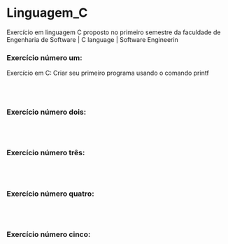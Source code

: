 # Linguagem_C
Exercício em linguagem C proposto no primeiro semestre da faculdade de Engenharia de Software | C language | Software Engineerin
<br>

<h3>Exercício número um:</h3>
<p>Exercício em C: Criar seu primeiro programa usando o comando printf</p>
<br>
<br>

<h3>Exercício número dois:</h3>
<p> </p>
<br>
<br>

<h3>Exercício número três:</h3>
<p> </p>
<br>
<br>

<h3>Exercício número quatro:</h3>
<p> </p>
<br>
<br>

<h3>Exercício número cinco:</h3>
<p> </p>
<br>
<br>
